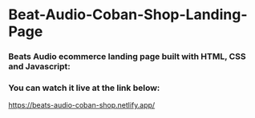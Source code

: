 # Beat-Audio-Coban-Shop-Landing-Page

### Beats Audio ecommerce landing page built with HTML, CSS and Javascript:

### You can watch it live at the link below: 

https://beats-audio-coban-shop.netlify.app/
